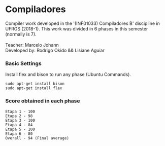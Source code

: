 # Compiladores
Compiler work developed in the '(INF01033) Compiladores B' discipline in UFRGS (2018-1).
This work was divided in 6 phases in this semester (normally is 7).
<br/>
<br/>
Teacher: Marcelo Johann
<br/>
Developed by: Rodrigo Okido && Lisiane Aguiar
<br/>

### Basic Settings ###
Install flex and bison to run any phase (Ubuntu Commands).

```
sudo apt-get install bison
sudo apt-get install flex
```


### Score obtained in each phase ###
```
Etapa 1 - 100
Etapa 2 - 98
Etapa 3 - 100
Etapa 4 - 84
Etapa 5 - 100
Etapa 6 - 80
Overall - 94 (Final average)
```
